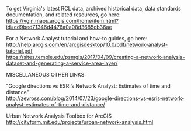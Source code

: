 To get Virginia's latest RCL data, archived historical data, data standards documentation, and related resources, go here: 
https://vgin.maps.arcgis.com/home/item.html?id=cd9bed71346d4476a0a08d3685cb36ae

For a Network Analyst tutorial and how-to guides, go here:  
http://help.arcgis.com/en/arcgisdesktop/10.0/pdf/network-analyst-tutorial.pdf  
https://sites.temple.edu/psmgis/2017/04/09/creating-a-network-analysis-dataset-and-generating-a-service-area-layer/


MISCELLANEOUS OTHER LINKS:  

"Google directions vs ESRI’s Network Analyst: Estimates of time and distance"  
http://zevross.com/blog/2014/07/23/google-directions-vs-esris-network-analyst-estimates-of-time-and-distance/

Urban Network Analysis Toolbox for ArcGIS  
http://cityform.mit.edu/projects/urban-network-analysis.html  


